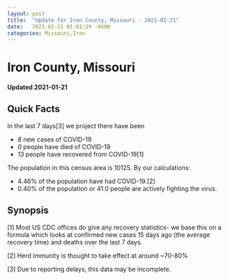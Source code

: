 ```yaml
---
layout: post
title:  "Update for Iron County, Missouri - 2021-01-21"
date:   2021-01-21 01:01:29 -0600
categories: Missouri,Iron
---
```


# Iron County, Missouri
#### Updated 2021-01-21

## Quick Facts

In the last 7 days[3] we project there have been
- *8* new cases of COVID-19
- *0* people have died of COVID-19
- *13* people have recovered from COVID-19[1]

The population in this census area is 10125. By our calculations:
- 4.46% of the population have had COVID-19.[2]
- 0.40% of the population or 41.0 people are actively fighting the virus.

## Synopsis




[1] Most US CDC offices do give any recovery statistics- we base this on a formula which looks at confirmed new cases
15 days ago (the average recovery time) and deaths over the last 7 days.

[2] Herd Immunity is thought to take effect at around ~70-80%

[3] Due to reporting delays, this data may be incomplete.
 
    